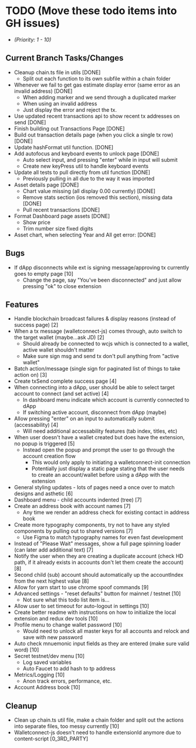 # TODO (Move these todo items into GH issues)
* _(Priority: 1 - 10)_

## Current Branch Tasks/Changes
* Cleanup chain.ts file in utils [DONE]
  - Split out each function to its own subfile within a chain folder
* Whenever we fail to get gas estimate display error (same error as an invalid address) [DONE]
  - When adding marker and we send through a duplicated marker
  - When using an invalid address
  - Just display the error and reject the tx.
* Use updated recent transactions api to show recent tx addresses on send [DONE]
* Finish building out Transactions Page [DONE]
* Build out transaction details page (when you click a single tx row) [DONE]
* Update hashFormat util function. [DONE]
* Add autofocus and keyboard events to unlock page [DONE]
  - Auto select input, and pressing "enter" while in input will submit
  - Create new keyPress util to handle keyboard events
* Update all tests to pull directly from util function [DONE]
  - Previously pulling in all due to the way it was imported
* Asset details page [DONE]
  - Chart value missing (all display 0.00 currently) [DONE]
  - Remove stats section (ios removed this section), missing data [DONE]
  - Pull recent transactions [DONE]
* Format Dashboard page assets [DONE]
  - Show price
  - Trim number size fixed digits
* Asset chart, when selecting Year and All get error: [DONE]

## Bugs
* If dApp disconnects while ext is signing message/approving tx currently goes to empty page [10]
  - Change the page, say "You've been disconnected" and just allow pressing "ok" to close extension

## Features
* Handle blockchain broadcast failures & display reasons (instead of success page) [2]
* When a tx message (walletconnect-js) comes through, auto switch to the target wallet (maybe...ask JD) [2]
  - Should already be connected to wcjs which is connected to a wallet, active wallet shouldn't matter
  - Make sure sign msg and send tx don't pull anything from "active wallet"
* Batch action/message (single sign for paginated list of things to take action on) [3]
* Create txSend complete success page [4]
* When connecting into a dApp, user should be able to select target account to connect (and set active) [4]
  - In dashboard menu indicate which account is currently connected to dApp
  - If switching active account, disconnect from dApp (maybe)
* Allow pressing "enter" on an input to automatically submit (accessability) [4]
  - Will need additional accessability features (tab index, titles, etc)
* When user doesn't have a wallet created but does have the extension, no popup is triggered [5]
  - Instead open the popup and prompt the user to go through the account creation flow
    - This would only apply to initiating a walletconnect-init connection
    - Potentially just display a static page stating that the user needs to create an account/wallet before using a dApp with the extension
* General styling updates - lots of pages need a once over to match designs and asthetic [6]
* Dashboard menu - child accounts indented (tree) [7]
* Create an address book with account names [7]
  - Any time we render an address check for existing contact in address book
* Create more typography components, try not to have any styled components by pulling out to shared versions [7]
  - Use Figma to match typography names for even fast development
* Instead of "Please Wait" messages, show a full page spinning loader (can later add additional text) [7]
* Notify the user when they are creating a duplicate account (check HD path, if it already exists in accounts don't let them create the account) [8]
* Second child (sub) account should automatically up the accountIndex from the next highest value [8]
* Allow for yarn start to use chrome spoof commands [9]
* Advanced settings - "reset defaults" button for mainnet / testnet [10]
  - Not sure what this todo list item is...
* Allow user to set timeout for auto-logout in settings [10]
* Create better readme with instructions on how to initialize the local extension and redux dev tools [10]
* Profile menu to change wallet password [10]
  - Would need to unlock all master keys for all accounts and relock and save with new password
* Auto check mnuemonic input fields as they are entered (make sure valid word) [10]
* Secret testnet/dev menu [10]
  - Log saved variables
  - Auto Faucet to add hash to tp address
* Metrics/Logging [10]
  - Anon track errors, performance, etc.
* Account Address book [10]

## Cleanup
* Clean up chain.ts util file, make a chain folder and split out the actions into separate files, too messy currently [10]
* Walletconnect-js doesn't need to handle extensionId anymore due to content-script [0_3RD_PARTY]

